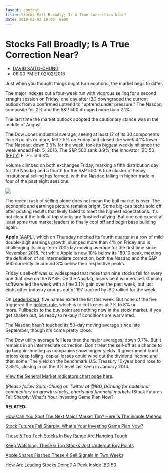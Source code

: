 ```yaml
---
layout: content
title: Stocks Fall Broadly; Is A True Correction Near?
date: 2018-02-02 18:00 -0800
---
```



Stocks Fall Broadly; Is A True Correction Near?
================================================




* [DAVID SAITO-CHUNG](https://www.investors.com/author/chungd/ "Posts by DAVID SAITO-CHUNG")
* 06:00 PM ET 02/02/2018




Just when you thought things might turn euphoric, the market begs to differ.


The major indexes cut a four-week run with vigorous selling for a second straight session on Friday, one day after IBD downgraded the current outlook from a confirmed uptrend to "uptrend under pressure." The Nasdaq composite fell 2% and the S&P 500 dropped more than 2.1%.


 The last time the market outlook adopted the cautionary stance was in the middle of August.


The Dow Jones industrial average, seeing at least 12 of its 30 components lose 3 points or more, fell 2.5% on Friday and closed the week 4.1% lower. The Nasdaq, down 3.5% for the week, took its biggest weekly hit since the week ended Feb. 5, 2016. The S&P 500 sank 3.9%; the Innovator IBD 50 ([FFTY](https://research.investors.com/quote.aspx?symbol=FFTY)) ETF slid 6.3%.


Volume climbed on both exchanges Friday, marking a fifth distribution day for the Nasdaq and a fourth for the S&P 500. A true cluster of heavy institutional selling has formed, with the Nasdaq falling in higher trade in four of the past eight sessions.


![](https://www.investors.com/wp-content/uploads/2018/02/MP_5x4_020218-234x300.png)


The recent rush of selling alone does not mean the bull market is over. The economic and earnings picture remains bright. Some big-cap techs sold off after posting results that likely failed to meet the highest expectations. It's not clear if the bulk of top stocks are finished rallying. But one can expect at least some true market leaders to finally cool off and begin base building again.


**Apple** ([AAPL](https://research.investors.com/quote.aspx?symbol=AAPL)), which on Thursday notched its fourth quarter in a row of mild double-digit earnings growth, slumped more than 4% on Friday and is challenging its long-term 200-day moving average for the first time since November 2016. Yet while Apple is now 10% below its 180.10 peak, meeting the definition of an intermediate correction, both the Nasdaq and the S&P 500 currently lie around 3% below their respective peaks.


Friday's sell-off was so widespread that more than nine stocks fell for every one that rose on the NYSE. On the Nasdaq, losers beat winners 5-1. Gaming software led the week with a fine 3.1% gain over the past week, but just eight other industry groups out of 197 tracked by IBD rallied for the week.


On [Leaderboard](https://leaderboard.investors.com/leaderboard/leaders/), five names exited the list this week. But none of the five triggered the [golden rule](https://www.investors.com/how-to-invest/investors-corner/still-the-no-1-rule-for-stock-investors-always-cut-your-losses-short/), which is to cut losses at 7% to 8% or more. Pullbacks to the buy point are nothing new in the stock market. If you get shaken out, be ready to re-buy if conditions are warranted.


The Nasdaq hasn't touched its 50-day moving average since late September, though it's come pretty close.


The Dow utility average fell less than the major averages, down 0.7%. But it remains in an intermediate correction. Don't treat the sell-off as a chance to go bargain-hunting as companies show bigger yields. If government bond prices keep falling, capital losses could wipe out the dividend income and then some. The yield on the benchmark U.S. Treasury 10-year bond rose to 2.85%, closing in on the 3% level last seen in January 2014.


[View the General Market Indicators chart page here](https://www.investors.com/wp-content/uploads/2018/02/GMI_020518.pdf).


(*Please follow Saito-Chung on Twitter at @IBD\_DChung for additional commentary on growth stocks, charts and financial markets.*)Stock Futures Fall Sharply: What's Your Investing Game Plan Now?


**RELATED:**


[How Can You Spot The Next Major Market Top? Here Is The Simple Method](https://www.investors.com/how-to-invest/investors-corner/how-do-you-spot-a-major-market-top-easy-look-for-heavy-distribution/)


[Stock Futures Fall Sharply: What's Your Investing Game Plan Now?](https://www.investors.com/market-trend/stock-market-today/s-broadcom-seen-hiking-qualcomm-bid/)


[These 5 Top Tech Stocks In Buy Range Are Hanging Tough](https://www.investors.com/news/technology/facebook-take-two-ea-shopify-workday-still-in-buy-range/)


[Keep Watching: These 6 Top Stocks Just Undercut Buy Points](https://www.investors.com/news/technology/vertex-pharma-atlassian-this-apple-supplier-leads-6-stocks-that-just-undercut-buy-points/)


[Apple Shares Flashed These 4 Sell Signals In Two Weeks](https://www.investors.com/news/technology/apple-stock-flashed-these-4-sell-signals-in-two-weeks/)


[How Are Leading Stocks Doing? A Peek Inside IBD 50](https://research.investors.com/stock-lists/ibd-50/)




